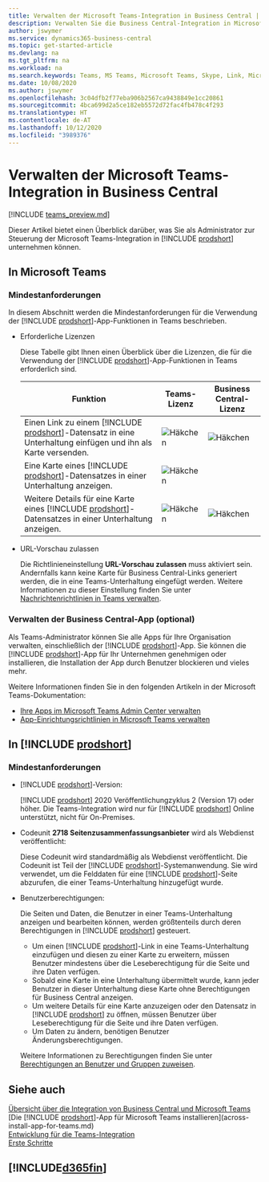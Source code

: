 ```yaml
---
title: Verwalten der Microsoft Teams-Integration in Business Central | Microsoft Docs
description: Verwalten Sie die Business Central-Integration in Microsoft Teams.
author: jswymer
ms.service: dynamics365-business-central
ms.topic: get-started-article
ms.devlang: na
ms.tgt_pltfrm: na
ms.workload: na
ms.search.keywords: Teams, MS Teams, Microsoft Teams, Skype, Link, Microsoft 365, collaborate, collaboration, teamwork
ms.date: 10/08/2020
ms.author: jswymer
ms.openlocfilehash: 3c04dfb2f77eba906b2567ca9438849e1cc20861
ms.sourcegitcommit: 4bca699d2a5ce182eb5572d72fac4fb478c4f293
ms.translationtype: HT
ms.contentlocale: de-AT
ms.lasthandoff: 10/12/2020
ms.locfileid: "3989376"
---
```

# <a name="managing-microsoft-teams-integration-with-business-central"></a>Verwalten der Microsoft Teams-Integration in Business Central

[!INCLUDE [teams_preview.md](includes/teams_preview.md)]

Dieser Artikel bietet einen Überblick darüber, was Sie als Administrator zur Steuerung der Microsoft Teams-Integration in [!INCLUDE [prodshort](includes/prodshort.md)] unternehmen können.

## <a name="in-microsoft-teams"></a>In Microsoft Teams

### <a name="minimum-requirements"></a>Mindestanforderungen

In diesem Abschnitt werden die Mindestanforderungen für die Verwendung der [!INCLUDE [prodshort](includes/prodshort.md)]-App-Funktionen in Teams beschrieben.

- Erforderliche Lizenzen

    Diese Tabelle gibt Ihnen einen Überblick über die Lizenzen, die für die Verwendung der [!INCLUDE [prodshort](includes/prodshort.md)]-App-Funktionen in Teams erforderlich sind.

    |Funktion|Teams-Lizenz|Business Central-Lizenz|
    |----|---|---|
    |Einen Link zu einem [!INCLUDE [prodshort](includes/prodshort.md)]-Datensatz in eine Unterhaltung einfügen und ihn als Karte versenden.|![Häkchen](media/check.png "Aktivieren")|![Häkchen](media/check.png "Aktivieren")|
    |Eine Karte eines [!INCLUDE [prodshort](includes/prodshort.md)]-Datensatzes in einer Unterhaltung anzeigen.|![Häkchen](media/check.png "Aktivieren")||
    |Weitere Details für eine Karte eines [!INCLUDE [prodshort](includes/prodshort.md)]-Datensatzes in einer Unterhaltung anzeigen.|![Häkchen](media/check.png "Aktivieren")|![Häkchen](media/check.png "Aktivieren")|

- URL-Vorschau zulassen

    Die Richtlinieneinstellung **URL-Vorschau zulassen** muss aktiviert sein. Andernfalls kann keine Karte für Business Central-Links generiert werden, die in eine Teams-Unterhaltung eingefügt werden. Weitere Informationen zu dieser Einstellung finden Sie unter [Nachrichtenrichtlinien in Teams verwalten](/microsoftteams/messaging-policies-in-teams).

### <a name="managing-the-business-central-app-optional"></a>Verwalten der Business Central-App (optional)

Als Teams-Administrator können Sie alle Apps für Ihre Organisation verwalten, einschließlich der [!INCLUDE [prodshort](includes/prodshort.md)]-App. Sie können die [!INCLUDE [prodshort](includes/prodshort.md)]-App für Ihr Unternehmen genehmigen oder installieren, die Installation der App durch Benutzer blockieren und vieles mehr.

Weitere Informationen finden Sie in den folgenden Artikeln in der Microsoft Teams-Dokumentation:

- [Ihre Apps im Microsoft Teams Admin Center verwalten](https://docs.microsoft.com/MicrosoftTeams/manage-apps)
- [App-Einrichtungsrichtlinien in Microsoft Teams verwalten](https://docs.microsoft.com/microsoftteams/teams-app-setup-policies)

## <a name="in-prodshort"></a>In [!INCLUDE [prodshort](includes/prodshort.md)]

### <a name="minimum-requirements"></a>Mindestanforderungen

- [!INCLUDE [prodshort](includes/prodshort.md)]-Version:

    [!INCLUDE [prodshort](includes/prodshort.md)] 2020 Veröffentlichungzyklus 2 (Version 17) oder höher. Die Teams-Integration wird nur für [!INCLUDE [prodshort](includes/prodshort.md)] Online unterstützt, nicht für On-Premises.

- Codeunit **2718 Seitenzusammenfassungsanbieter** wird als Webdienst veröffentlicht:

    Diese Codeunit wird standardmäßig als Webdienst veröffentlicht. Die Codeunit ist Teil der [!INCLUDE [prodshort](includes/prodshort.md)]-Systemanwendung. Sie wird verwendet, um die Felddaten für eine [!INCLUDE [prodshort](includes/prodshort.md)]-Seite abzurufen, die einer Teams-Unterhaltung hinzugefügt wurde. 

- Benutzerberechtigungen:

    Die Seiten und Daten, die Benutzer in einer Teams-Unterhaltung anzeigen und bearbeiten können, werden größtenteils durch deren Berechtigungen in [!INCLUDE [prodshort](includes/prodshort.md)] gesteuert.
    
    - Um einen [!INCLUDE [prodshort](includes/prodshort.md)]-Link in eine Teams-Unterhaltung einzufügen und diesen zu einer Karte zu erweitern, müssen Benutzer mindestens über die Leseberechtigung für die Seite und ihre Daten verfügen.
    - Sobald eine Karte in eine Unterhaltung übermittelt wurde, kann jeder Benutzer in dieser Unterhaltung diese Karte ohne Berechtigungen für Business Central anzeigen.
    - Um weitere Details für eine Karte anzuzeigen oder den Datensatz in [!INCLUDE [prodshort](includes/prodshort.md)] zu öffnen, müssen Benutzer über Leseberechtigung für die Seite und ihre Daten verfügen.
    - Um Daten zu ändern, benötigen Benutzer Änderungsberechtigungen.
    
    Weitere Informationen zu Berechtigungen finden Sie unter [Berechtigungen an Benutzer und Gruppen zuweisen](ui-define-granular-permissions.md).

## <a name="see-also"></a>Siehe auch
[Übersicht über die Integration von Business Central und Microsoft Teams](across-teams-overview.md)  
[Die [!INCLUDE [prodshort](includes/prodshort.md)]-App für Microsoft Teams installieren](across-install-app-for-teams.md)  
[Entwicklung für die Teams-Integration](/dynamics365/business-central/dev-itpro/developer/devenv-develop-for-teams)  
[Erste Schritte](product-get-started.md)  

## [!INCLUDE[d365fin](includes/free_trial_md.md)]  
